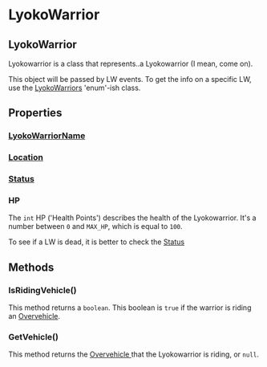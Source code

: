 # LyokoWarrior

## LyokoWarrior

Lyokowarrior is a class that represents..a Lyokowarrior \(I mean, come on\).

This object will be passed by LW events. To get the info on a specific LW, use the [LyokoWarriors](https://github.com/LyokoAPI/LyokoAPIDoc/tree/a5b2e71d661b5e232a313d2e947906767206bc6f/docs/LyokoAPI/VirtualEntities/LyokoWarrior/Lyokowarriors.md) 'enum'-ish class.

## Properties

### [LyokoWarriorName](lyokowarriorname.md)

### [Location](../../realworld/location/genericlocation.md)

### [Status](lw_status.md)

### HP

The `int` HP \('Health Points'\) describes the health of the Lyokowarrior. It's a number between `0` and `MAX_HP`, which is equal to `100`.

To see if a LW is dead, it is better to check the [Status](lw_status.md)

## Methods

### IsRidingVehicle\(\)

This method returns a `boolean`. This boolean is `true` if the warrior is riding an [Overvehicle](../overvehicle/overvehicle.md).

### GetVehicle\(\)

This method returns the [Overvehicle ](../overvehicle/overvehicle.md#dummy)that the Lyokowarrior is riding, or `null`.

